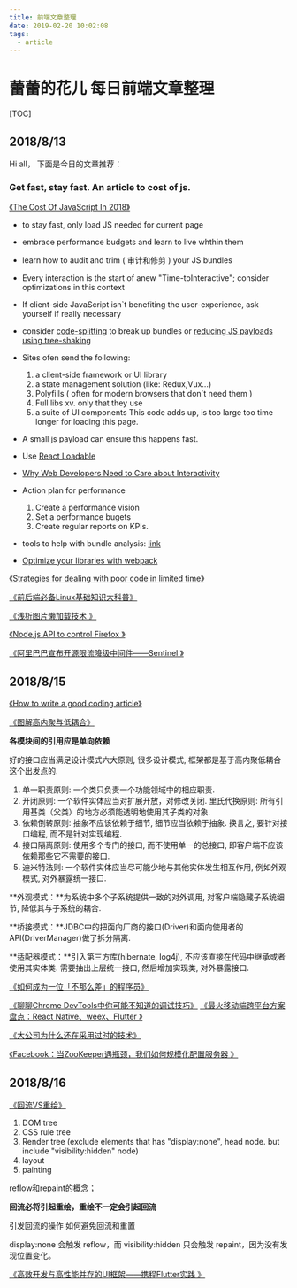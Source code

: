 ```yaml
---
title: 前端文章整理
date: 2019-02-20 10:02:08
tags: 
  - article
---
```

# 蕾蕾的花儿 每日前端文章整理

[TOC]

## 2018/8/13 
Hi all，
下面是今日的文章推荐：

### Get fast, stay fast. An article to cost of js.
[《The Cost Of JavaScript In 2018》](https://medium.com/@addyosmani/the-cost-of-javascript-in-2018-7d8950fbb5d4)
 - to stay fast, only load JS needed for current page
 - embrace performance budgets and learn to live whthin them
 - learn how to audit and trim ( 审计和修剪 ) your JS bundles
 - Every interaction is the start of anew "Time-toInteractive"; consider optimizations in this context
 - If client-side JavaScript isn`t benefiting the user-experience, ask yourself if really necessary
 - consider [code-splitting](https://webpack.js.org/guides/code-splitting/) to break up bundles or [reducing JS payloads using tree-shaking](https://developers.google.com/web/fundamentals/performance/optimizing-javascript/tree-shaking/)

- Sites ofen send the following:
  1. a client-side framework or UI library
  2. a state management solution (like: Redux,Vux...)
  3. Polyfills ( often for modern browsers that don`t need them )
  4. Full libs xv. only that they use
  5. a suite of UI components
    This code adds up, is too large too time longer for loading this page.

- A small js payload can ensure this happens fast.
- Use [React Loadable](https://github.com/jamiebuilds/react-loadable)
- [Why Web Developers Need to Care about Interactivity](https://philipwalton.com/articles/why-web-developers-need-to-care-about-interactivity/)
- Action plan for performance 
  1. Create a performance vision
  2. Set a performance bugets
  3. Create regular reports on KPIs.

- tools to help with bundle analysis: [link](https://www.npmjs.com/package/webpack-bundle-analyzer)
- [Optimize your libraries with webpack](https://github.com/GoogleChromeLabs/webpack-libs-optimizations)

[《Strategies for dealing with poor code in limited time》](https://chrismm.com/blog/strategies-for-dealing-with-poor-code-in-limited-time/)

[《前后端必备Linux基础知识大科普》](https://juejin.im/post/5b6c3bbae51d4533f5286aff)

[《浅析图片懒加载技术 》](https://mp.weixin.qq.com/s/JYglEGYN9tnGpDg7ARPx7w?)

[《Node.js API to control Firefox 》](https://github.com/deepsweet/foxr)

[《阿里巴巴宣布开源限流降级中间件——Sentinel 》](https://mp.wixin.qq.com/s/s-4JeeATl9NpkxUIeBHvSw)


## 2018/8/15

[《How to write a good coding article》](//zellwk.com/blog/writing-good-coding-articles/)

 [《图解高内聚与低耦合》](//www.cnblogs.com/xdecode/p/9393885.html)

**各模块间的引用应是单向依赖**

好的接口应当满足设计模式六大原则, 很多设计模式, 框架都是基于高内聚低耦合这个出发点的.

1. 单一职责原则: 一个类只负责一个功能领域中的相应职责.
2. 开闭原则: 一个软件实体应当对扩展开放，对修改关闭.
  里氏代换原则: 所有引用基类（父类）的地方必须能透明地使用其子类的对象.
3. 依赖倒转原则: 抽象不应该依赖于细节, 细节应当依赖于抽象. 换言之, 要针对接口编程, 而不是针对实现编程.
4. 接口隔离原则: 使用多个专门的接口, 而不使用单一的总接口, 即客户端不应该依赖那些它不需要的接口.
5. 迪米特法则: 一个软件实体应当尽可能少地与其他实体发生相互作用, 例如外观模式, 对外暴露统一接口.

**外观模式：**为系统中多个子系统提供一致的对外调用, 对客户端隐藏子系统细节, 降低其与子系统的耦合.

**桥接模式：**JDBC中的把面向厂商的接口(Driver)和面向使用者的API(DriverManager)做了拆分隔离.

**适配器模式：**引入第三方库(hibernate, log4j), 不应该直接在代码中继承或者使用其实体类.
需要抽出上层统一接口, 然后增加实现类, 对外暴露接口.

[《如何成为一位「不那么差」的程序员》](//juejin.im/post/5b70cdf6e51d456665220632)

[《聊聊Chrome DevTools中你可能不知道的调试技巧》](//zhuanlan.zhihu.com/p/42059158)
[《最火移动端跨平台方案盘点：React Native、weex、Flutter 》](www.52im.net/thread-1870-1-1.html)

[《大公司为什么还在采用过时的技术》](www.cnblogs.com/rjzheng/p/9463577.html)

[《Facebook：当ZooKeeper遇瓶颈，我们如何规模化配置服务器 》](//mp.weixin.qq.com/s/QByd_6eQ0LS8Qqx7A5uNqA)


## 2018/8/16

[《回流VS重绘》](https://juejin.im/post/5b72dbdb518825614f00576e)

1. DOM tree 
2. CSS rule tree
3. Render tree (exclude elements that has "display:none", head node. but include "visibility:hidden" node) 
4. layout
5. painting

reflow和repaint的概念；

**回流必将引起重绘，重绘不一定会引起回流**

引发回流的操作
如何避免回流和重置

 display:none 会触发 reflow，而 visibility:hidden 只会触发 repaint，因为没有发现位置变化。




[《高效开发与高性能并存的UI框架——携程Flutter实践 》](https://mp.weixin.qq.com/s/l6xvmnLE6HfRtw6upo6yUA)